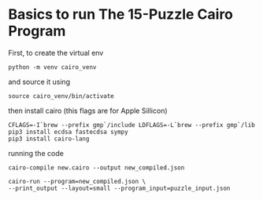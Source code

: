 # Basics to run The 15-Puzzle Cairo Program

First, 
to create the virtual env

    python -m venv cairo_venv

and source it using

    source cairo_venv/bin/activate

then install cairo (this flags are for Apple Sillicon)

    CFLAGS=-I`brew --prefix gmp`/include LDFLAGS=-L`brew --prefix gmp`/lib pip3 install ecdsa fastecdsa sympy
    pip3 install cairo-lang

running the code

    cairo-compile new.cairo --output new_compiled.json

    cairo-run --program=new_compiled.json \
    --print_output --layout=small --program_input=puzzle_input.json